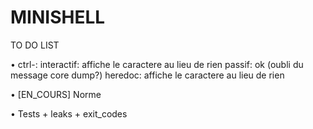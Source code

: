# MINISHELL

TO DO LIST

•	ctrl-\: interactif: affiche le caractere au lieu de rien
			passif: ok (oubli du message core dump?)
			heredoc: affiche le caractere au lieu de rien

•	[EN_COURS] Norme 

•	Tests + leaks + exit_codes
